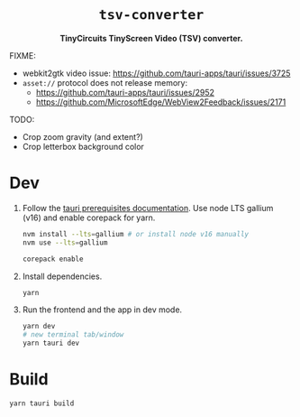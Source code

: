 <div align="center">
  <h1><code>tsv-converter</code></h1>
  <p><strong>TinyCircuits TinyScreen Video (TSV) converter.</strong></p>
</div>

FIXME:

- webkit2gtk video issue: https://github.com/tauri-apps/tauri/issues/3725
- `asset://` protocol does not release memory:
  - https://github.com/tauri-apps/tauri/issues/2952
  - https://github.com/MicrosoftEdge/WebView2Feedback/issues/2171

TODO:

- Crop zoom gravity (and extent?)
- Crop letterbox background color

# Dev

1. Follow the [tauri prerequisites documentation](https://tauri.studio/docs/getting-started/prerequisites).
   Use node LTS gallium (v16) and enable corepack for yarn.

   ```sh
   nvm install --lts=gallium # or install node v16 manually
   nvm use --lts=gallium

   corepack enable
   ```

2. Install dependencies.

   ```sh
   yarn
   ```

3. Run the frontend and the app in dev mode.

   ```sh
   yarn dev
   # new terminal tab/window
   yarn tauri dev
   ```

# Build

```sh
yarn tauri build
```
